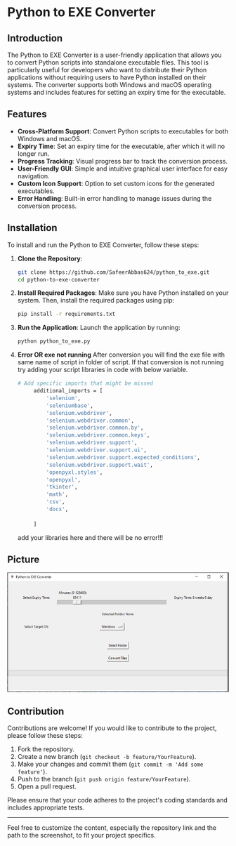 # Python to EXE Converter

## Introduction
The Python to EXE Converter is a user-friendly application that allows you to convert Python scripts into standalone executable files. This tool is particularly useful for developers who want to distribute their Python applications without requiring users to have Python installed on their systems. The converter supports both Windows and macOS operating systems and includes features for setting an expiry time for the executable.

## Features
- **Cross-Platform Support**: Convert Python scripts to executables for both Windows and macOS.
- **Expiry Time**: Set an expiry time for the executable, after which it will no longer run.
- **Progress Tracking**: Visual progress bar to track the conversion process.
- **User-Friendly GUI**: Simple and intuitive graphical user interface for easy navigation.
- **Custom Icon Support**: Option to set custom icons for the generated executables.
- **Error Handling**: Built-in error handling to manage issues during the conversion process.

## Installation
To install and run the Python to EXE Converter, follow these steps:

1. **Clone the Repository**:
   ```bash
   git clone https://github.com/SafeerAbbas624/python_to_exe.git
   cd python-to-exe-converter
   ```

2. **Install Required Packages**:
   Make sure you have Python installed on your system. Then, install the required packages using pip:
   ```bash
   pip install -r requirements.txt
   ```

3. **Run the Application**:
   Launch the application by running:
   ```bash
   python python_to_exe.py
   ```
4. **Error OR exe not running**
   After conversion you will find the exe file with same name of script in folder of script. If that conversion is not running try adding your script libraries in code with below variable.
   ```bash
   # Add specific imports that might be missed
        additional_imports = [
            'selenium',
            'seleniumbase',
            'selenium.webdriver',
            'selenium.webdriver.common',
            'selenium.webdriver.common.by',
            'selenium.webdriver.common.keys',
            'selenium.webdriver.support',
            'selenium.webdriver.support.ui',
            'selenium.webdriver.support.expected_conditions',
            'selenium.webdriver.support.wait',
            'openpyxl.styles',
            'openpyxl',
            'tkinter',
            'math',
            'csv',
            'docx',

        ]
   ```
   add your libraries here and there will be no error!!!

## Picture
![Python to EXE Converter Screenshot](https://github.com/SafeerAbbas624/python_to_exe/blob/main/python_to_exe.JPG)

## Contribution
Contributions are welcome! If you would like to contribute to the project, please follow these steps:

1. Fork the repository.
2. Create a new branch (`git checkout -b feature/YourFeature`).
3. Make your changes and commit them (`git commit -m 'Add some feature'`).
4. Push to the branch (`git push origin feature/YourFeature`).
5. Open a pull request.

Please ensure that your code adheres to the project's coding standards and includes appropriate tests.

---

Feel free to customize the content, especially the repository link and the path to the screenshot, to fit your project specifics.
